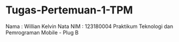 # Tugas-Pertemuan-1-TPM
Nama : Willian Kelvin Nata
NIM  : 123180004
Praktikum Teknologi dan Pemrograman Mobile - Plug B
